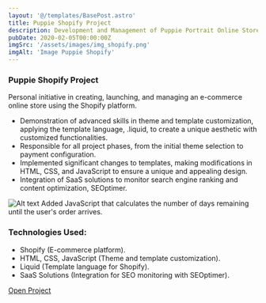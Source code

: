 ```yaml
---
layout: '@/templates/BasePost.astro'
title: Puppie Shopify Project
description: Development and Management of Puppie Portrait Online Store. 
pubDate: 2020-02-05T00:00:00Z
imgSrc: '/assets/images/img_shopify.png'
imgAlt: 'Image Puppie Shopify'
---
```



### Puppie Shopify Project
Personal initiative in creating, launching, and managing an e-commerce online store using the Shopify platform.

- Demonstration of advanced skills in theme and template customization, applying the template language, .liquid, to create a unique aesthetic with customized functionalities. 
- Responsible for all project phases, from the initial theme selection to payment configuration. 
- Implemented significant changes to templates, making modifications in HTML, CSS, and JavaScript to ensure a unique and appealing design. 
- Integration of SaaS solutions to monitor search engine ranking and content optimization, SEOptimer.

<img title="a title" alt="Alt text" src="/assets/images/img_shopify2.png">
Added JavaScript that calculates the number of days remaining until the user's order arrives.

### Technologies Used:

- Shopify (E-commerce platform).
- HTML, CSS, JavaScript (Theme and template customization).
- Liquid (Template language for Shopify).
- SaaS Solutions (Integration for SEO monitoring with SEOptimer).

<a target="_blank" href="https://puppie-portrait.com/">Open Project</a>


